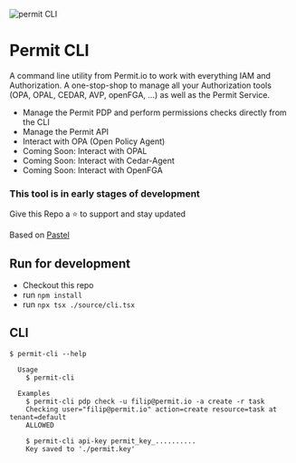 ![permit CLI](https://github.com/user-attachments/assets/89dbb075-6d88-4fd7-8d19-9490177248fc)

# Permit CLI

A command line utility from Permit.io to work with everything IAM and Authorization.
A one-stop-shop to manage all your Authorization tools (OPA, OPAL, CEDAR, AVP, openFGA, ...) as well as the Permit Service.

- Manage the Permit PDP and perform permissions checks directly from the CLI
- Manage the Permit API
- Interact with OPA (Open Policy Agent)
- Coming Soon: Interact with OPAL
- Coming Soon: Interact with Cedar-Agent
- Coming Soon: Interact with OpenFGA

### This tool is in early stages of development

Give this Repo a ⭐ to support and stay updated

Based on [Pastel](https://github.com/vadimdemedes/create-pastel-app)

## Run for development

- Checkout this repo
- run `npm install`
- run `npx tsx ./source/cli.tsx`

## CLI

```
$ permit-cli --help

  Usage
    $ permit-cli

  Examples
    $ permit-cli pdp check -u filip@permit.io -a create -r task
    Checking user="filip@permit.io" action=create resource=task at tenant=default
    ALLOWED

    $ permit-cli api-key permit_key_..........
    Key saved to './permit.key'
```

